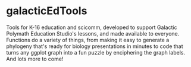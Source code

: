 # galacticEdTools
Tools for K-16 education and scicomm, developed to support Galactic Polymath Education Studio's lessons, and made available to everyone. Functions do a variety of things, from making it easy to generate a phylogeny that's ready for biology presentations in minutes to code that turns any ggplot graph into a fun puzzle by enciphering the graph labels. And lots more to come!
